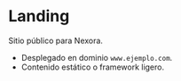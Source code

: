 # Landing

Sitio público para Nexora.

- Desplegado en dominio `www.ejemplo.com`.
- Contenido estático o framework ligero.
